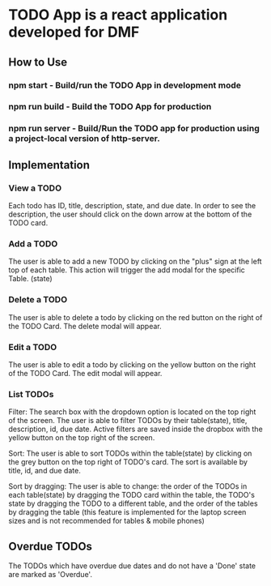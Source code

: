 # TODO App is a react application developed for DMF

## How to Use

### npm start - Build/run the TODO App in development mode

### npm run build - Build the TODO App for production

### npm run server - Build/Run the TODO app for production using a project-local version of http-server.

## Implementation

### View a TODO
Each todo has ID, title, description, state, and due date. In order to see the description, the user should click on the down arrow at the bottom of the TODO card.

### Add a TODO
The user is able to add a new TODO by clicking on the "plus" sign at the left top of each table. This action will trigger the add modal for the specific Table. (state)

### Delete a TODO
The user is able to delete a todo by clicking on the red button on the right of the TODO Card. The delete modal will appear.

### Edit a TODO
The user is able to edit a todo by clicking on the yellow button on the right of the TODO Card. The edit modal will appear.

### List TODOs
Filter: The search box with the dropdown option is located on the top right of the screen. The user is able to filter TODOs by their table(state), title, description, id, due date. Active filters are saved inside the dropbox with the yellow button on the top right of the screen.

Sort: The user is able to sort TODOs within the table(state) by clicking on the grey button on the top right of TODO's card. The sort is available by title, id, and due date.

Sort by dragging: The user is able to change: the order of the TODOs in each table(state) by dragging the TODO card within the table, the TODO's state by dragging the TODO to a different table, and the order of the tables by dragging the table (this feature is implemented for the laptop screen sizes and is not recommended for tables & mobile phones) 

## Overdue TODOs
The TODOs which have overdue due dates and do not have a 'Done' state are marked as 'Overdue'.
